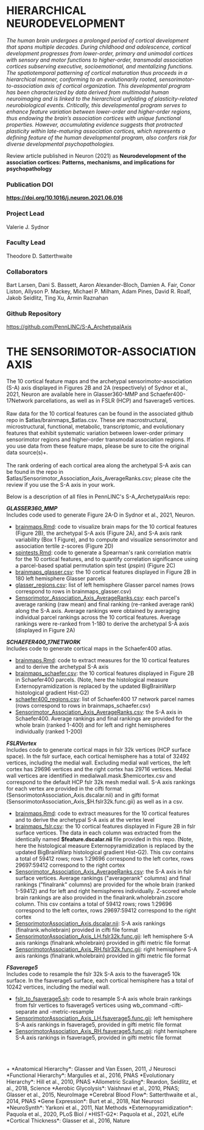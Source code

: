 # HIERARCHICAL NEURODEVELOPMENT

*The human brain undergoes a prolonged period of cortical development that spans multiple decades. During childhood and adolescence, cortical development progresses from lower-order, primary and unimodal cortices with sensory and motor functions to higher-order, transmodal association cortices subserving executive, socioemotional, and mentalizing functions. The spatiotemporal patterning of cortical maturation thus proceeds in a hierarchical manner, conforming to an evolutionarily rooted, sensorimotor-to-association axis of cortical organization. This developmental program has been characterized by data derived from multimodal human neuroimaging and is linked to the hierarchical unfolding of plasticity-related neurobiological events. Critically, this developmental program serves to enhance feature variation between lower-order and higher-order regions, thus endowing the brain’s association cortices with unique functional properties. However, accumulating evidence suggests that protracted plasticity within late-maturing association cortices, which represents a defining feature of the human developmental program, also confers risk for diverse developmental psychopathologies.*

Review article published in Neuron (2021) as **Neurodevelopment of the association cortices: Patterns, mechanisms, and implications for psychopathology**

### Publication DOI
**<https://doi.org/10.1016/j.neuron.2021.06.016>**

### Project Lead
Valerie J. Sydnor

### Faculty Lead
Theodore D. Satterthwaite

### Collaborators
Bart Larsen, Dani S. Bassett, Aaron Alexander-Bloch, Damien A. Fair, Conor Liston, Allyson P. Mackey, Michael P. Milham, Adam Pines, David R. Roalf, Jakob Seidlitz, Ting Xu, Armin Raznahan

### Github Repository
<https://github.com/PennLINC/S-A_ArchetypalAxis>

# THE SENSORIMOTOR-ASSOCIATION AXIS
The 10 cortical feature maps and the archetypal sensorimotor-association (S-A) axis displayed in Figures 2B and 2A (respectively) of Sydnor et al., 2021, Neuron are available here in Glasser360-MMP and Schaefer400-17Network parcellations, as well as in FSLR (HCP) and fsaverage5 vertices.  
<br>
Raw data for the 10 cortical features can be found in the associated github repo in $atlas/brainmaps_$atlas.csv. These are macrostructural, microstructural, functional, metabolic, transcriptomic, and evolutionary features that exhibit systematic variation between lower-order primary sensorimotor regions and higher-order transmodal association regions. If you use data from these feature maps, please be sure to cite the original data source(s)+.
<br>
<br>
The rank ordering of each cortical area along the archetypal S-A axis can be found in the repo in $atlas/Sensorimotor_Association_Axis_AverageRanks.csv; please cite the review if you use the S-A axis in your work. 
<br>

Below is a description of all files in PennLINC's S-A_ArchetypalAxis repo:

***GLASSER360_MMP***
<br>
Includes code used to generate Figure 2A-D in Sydnor et al., 2021, Neuron.

* [brainmaps.Rmd](https://github.com/PennLINC/S-A_ArchetypalAxis/blob/main/Glasser360_MMP/brainmaps.Rmd): code to visualize brain maps for the 10 cortical features (Figure 2B), the archetypal S-A axis (Figure 2A), and S-A axis rank variability (Box 1 Figure), and to compute and visualize sensorimotor and association tertile z-scores (Figure 2D) 
* [spintests.Rmd](https://github.com/PennLINC/S-A_ArchetypalAxis/blob/main/Glasser360_MMP/spintests.Rmd): code to generate a Spearman's rank correlation matrix for the 10 cortical features, and to quantify correlation significance using a parcel-based spatial permutation spin test (*p*spin) (Figure 2C) 
* [brainmaps_glasser.csv](https://github.com/PennLINC/S-A_ArchetypalAxis/blob/main/Glasser360_MMP/brainmaps_glasser.csv): the 10 cortical features displayed in Figure 2B in 180 left hemisphere Glasser parcels
* [glasser_regions.csv](https://github.com/PennLINC/S-A_ArchetypalAxis/blob/main/Glasser360_MMP/glasser_regions.csv): list of left hemisphere Glasser parcel names (rows correspond to rows in brainmaps_glasser.csv)
* [Sensorimotor_Association_Axis_AverageRanks.csv](https://github.com/PennLINC/S-A_ArchetypalAxis/blob/main/Glasser360_MMP/Sensorimotor_Association_Axis_AverageRanks.csv): each parcel's average ranking (raw mean) and final ranking (re-ranked average rank) along the S-A axis. Average rankings were obtained by averaging individual parcel rankings across the 10 cortical features. Average rankings were re-ranked from 1-180 to derive the archetypal S-A axis (displayed in Figure 2A)


***SCHAEFER400_17NETWORK*** 
<br>
Includes code to generate cortical maps in the Schaefer400 atlas.

* [brainmaps.Rmd](https://github.com/PennLINC/S-A_ArchetypalAxis/blob/main/Schaefer400_17Network/brainmaps.Rmd): code to extract measures for the 10 cortical features and to derive the archetypal S-A axis
* [brainmaps_schaefer.csv](https://github.com/PennLINC/S-A_ArchetypalAxis/blob/main/Schaefer400_17Network/brainmaps_schaefer.csv): the 10 cortical features displayed in Figure 2B in Schaefer400 parcels. (Note, here the histological measure Externopyramidization is replaced by the updated BigBrainWarp histological gradient Hist-G2)
* [schaefer400_regions.csv](https://github.com/PennLINC/S-A_ArchetypalAxis/blob/main/Schaefer400_17Network/schaefer400_regions.csv): list of Schaefer400 17 network parcel names (rows correspond to rows in brainmaps_schaefer.csv)
* [Sensorimotor_Association_Axis_AverageRanks.csv](https://github.com/PennLINC/S-A_ArchetypalAxis/blob/main/Schaefer400_17Network/Sensorimotor_Association_Axis_AverageRanks.csv): the S-A axis in Schaefer400. Average rankings and final rankings are provided for the whole brain (ranked 1-400) and for left and right hemispheres individually (ranked 1-200)  


***FSLRVertex***
<br>
Includes code to generate cortical maps in fslr 32k vertices (HCP surface space). In the fslr surface, each cortical hemisphere has a total of 32492 vertices, including the medial wall. Excluding medial wall vertices, the left cortex has 29696 vertices and the right cortex has 29716 vertices. Medial wall vertices are identified in medialwall.mask.$hemicortex.csv and correspond to the default HCP fslr 32k mesh medial wall. S-A axis rankings for each vertex are provided in the cifti format (SensorimotorAssociation_Axis.dscalar.nii) and in gifti format (SensorimotorAssociation_Axis_$H.fslr32k.func.gii) as well as in a csv.

* [brainmaps.Rmd](https://github.com/PennLINC/S-A_ArchetypalAxis/blob/main/FSLRVertex/brainmaps.Rmd): code to extract measures for the 10 cortical features and to derive the archetypal S-A axis at the vertex level
* [brainmaps_fslr.csv](https://github.com/PennLINC/S-A_ArchetypalAxis/blob/main/FSLRVertex/brainmaps_fslr.csv): the 10 cortical features displayed in Figure 2B in fslr surface vertices. The data in each column was extracted from the identically named **$feature.dscalar.nii** file provided in this repo. (Note, here the histological measure Externopyramidization is replaced by the updated BigBrainWarp histological gradient Hist-G2). This csv contains a total of 59412 rows; rows 1:29696 correspond to the left cortex, rows 29697:59412 correspond to the right cortex
* [Sensorimotor_Association_Axis_AverageRanks.csv](https://github.com/PennLINC/S-A_ArchetypalAxis/blob/main/FSLRVertex/Sensorimotor_Association_Axis_AverageRanks.csv): the S-A axis in fslr surface vertices. Average rankings ("averagerank" columns) and final rankings ("finalrank" columns) are provided for the whole brain (ranked 1-59412) and for left and right hemispheres individually. Z-scored whole brain rankings are also provided in the finalrank.wholebrain.zscore column. This csv contains a total of 59412 rows; rows 1:29696 correspond to the left cortex, rows 29697:59412 correspond to the right cortex
* [SensorimotorAssociation_Axis.dscalar.nii](https://github.com/PennLINC/S-A_ArchetypalAxis/blob/main/FSLRVertex/SensorimotorAssociation_Axis.dscalar.nii): S-A axis rankings (finalrank.wholebrain) provided in cifti file format
* [SensorimotorAssociation_Axis_LH.fslr32k.func.gii](https://github.com/PennLINC/S-A_ArchetypalAxis/blob/main/FSLRVertex/SensorimotorAssociation_Axis_LH.fslr32k.func.gii): left hemisphere S-A axis rankings (finalrank.wholebrain) provided in gifti metric file format
* [SensorimotorAssociation_Axis_RH.fslr32k.func.gii](https://github.com/PennLINC/S-A_ArchetypalAxis/blob/main/FSLRVertex/SensorimotorAssociation_Axis_RH.fslr32k.func.gii): right hemisphere S-A axis rankings (finalrank.wholebrain) provided in gifti metric file format


***FSaverage5***
<br>
Includes code to resample the fslr 32k S-A axis to the fsaverage5 10k surface. In the fsaverage5 surface, each cortical hemisphere has a total of 10242 vertices, including the medial wall.

* [fslr_to_fsaverage5.sh](https://github.com/PennLINC/S-A_ArchetypalAxis/blob/main/FSaverage5/fslr_to_fsaverage5.sh): code to resample S-A axis whole brain rankings from fslr vertices to fsaverage5 vertices using wb_command -cifti-separate and -metric-resample 
* [SensorimotorAssociation_Axis_LH.fsaverage5.func.gii](https://github.com/PennLINC/S-A_ArchetypalAxis/blob/main/FSaverage5/SensorimotorAssociation_Axis_LH.fsaverage5.func.gii): left hemisphere S-A axis rankings in fsaverage5, provided in gifti metric file format
* [SensorimotorAssociation_Axis_RH.fsaverage5.func.gii](https://github.com/PennLINC/S-A_ArchetypalAxis/blob/main/FSaverage5/SensorimotorAssociation_Axis_RH.fsaverage5.func.gii): right hemisphere S-A axis rankings in fsaverage5, provided in gifti metric file format

<br>
<br>
<br>
+
*Anatomical Hierarchy*: Glasser and Van Essen, 2011, J Neurosci  
*Functional Hierarchy*: Margulies et al., 2016, PNAS  
*Evolutionary Hierarchy*: Hill et al., 2010, PNAS  
*Allometric Scaling*: Reardon, Seidlitz, et al., 2018, Science  
*Aerobic Glycolysis*: Vaishnavi et al., 2010, PNAS; Glasser et al., 2015, NeuroImage  
*Cerebral Blood Flow*: Satterthwaite et al., 2014, PNAS  
*Gene Expression*: Burt et al., 2018, Nat Neurosci  
*NeuroSynth*: Yarkoni et al., 2011, Nat Methods  
*Externopyramidization*: Paquola et al., 2020, PLoS Biol / *HIST-G2*: Paquola et al., 2021, eLife  
*Cortical Thickness*: Glasser et al., 2016, Nature  
